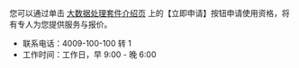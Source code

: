 您可以通过单击 [大数据处理套件介绍页](https://cloud.tencent.com/product/tbds) 上的【立即申请】按钮申请使用资格，将有专人为您提供服务与报价。


- 联系电话：4009-100-100 转 1
- 工作时间：工作日，早 9:00 - 晚 6:00
